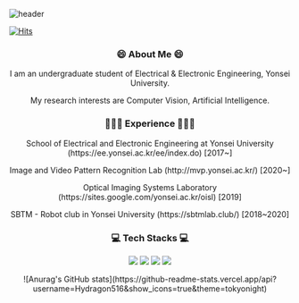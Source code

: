 ![header](https://capsule-render.vercel.app/api?type=soft&color=auto&height=150&section=header&text=Min_Hyeok_Lee&fontSize=70&animation=twinkling)

[![Hits](https://hits.seeyoufarm.com/api/count/incr/badge.svg?url=https%3A%2F%2Fgithub.com%2FHydragon516&count_bg=%2379C83D&title_bg=%23555555&icon=&icon_color=%23E7E7E7&title=hits&edge_flat=false)](https://hits.seeyoufarm.com)

<h3 align="center">😄 About Me 😄</h3>
<p align="center"> I am an undergraduate student of Electrical & Electronic Engineering, Yonsei University. </p>
<p align="center"> My research interests are Computer Vision, Artificial Intelligence. </p> 

<h3 align="center">👨🏻‍🎓 Experience 👨🏻‍🎓</h3>
<p align="center"> School of Electrical and Electronic Engineering at Yonsei University (https://ee.yonsei.ac.kr/ee/index.do) [2017~]</p>
<p align="center"> Image and Video Pattern Recognition Lab (http://mvp.yonsei.ac.kr/) [2020~] </p>
<p align="center"> Optical Imaging Systems Laboratory (https://sites.google.com/yonsei.ac.kr/oisl) [2019] </p>
<p align="center"> SBTM - Robot club in Yonsei University (https://sbtmlab.club/) [2018~2020] </p>

<h3 align="center">💻 Tech Stacks 💻</h3>
<p align="center">
    <img src="https://img.shields.io/badge/Python-3766AB?style=flat-square&logo=Python&logoColor=white"/>
    <img src="https://img.shields.io/badge/C-A8B9CC?style=flat-square&logo=C&logoColor=white"/>
    <img src="https://img.shields.io/badge/C++-00599C?style=flat-square&logo=C%2B%2B&logoColor=white"/>
    <img src="https://img.shields.io/badge/MATLAB-11B48A?style=flat-square&logo=MATLAB%2B%2B&logoColor=white"/>
</p>

<p align="center">
    ![Anurag's GitHub stats](https://github-readme-stats.vercel.app/api?username=Hydragon516&show_icons=true&theme=tokyonight)
</p>
